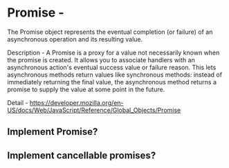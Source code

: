 # Promise - 
The Promise object represents the eventual completion (or failure) of an asynchronous operation and its resulting value.

Description - 
A Promise is a proxy for a value not necessarily known when the promise is created. It allows you to associate handlers with an asynchronous action's eventual success value or failure reason. This lets asynchronous methods return values like synchronous methods: instead of immediately returning the final value, the asynchronous method returns a promise to supply the value at some point in the future.

Detail - 
https://developer.mozilla.org/en-US/docs/Web/JavaScript/Reference/Global_Objects/Promise


## Implement Promise?

## Implement cancellable promises?
